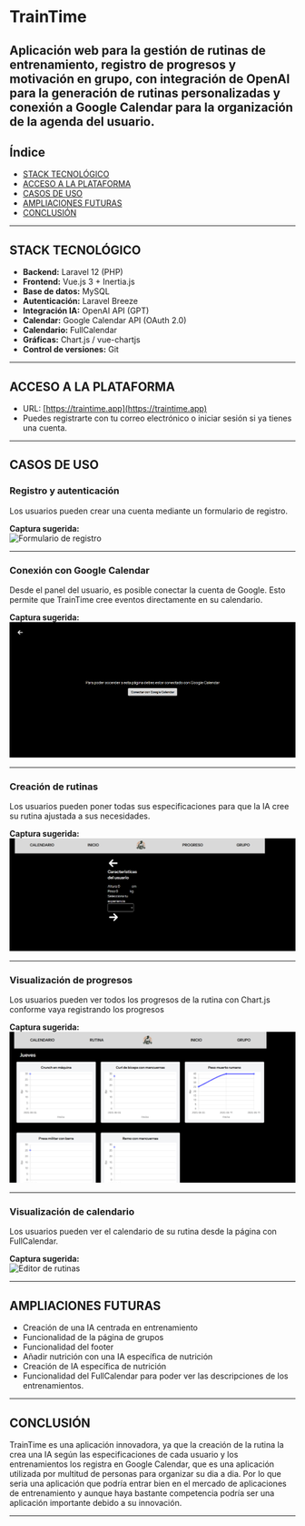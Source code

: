 # TrainTime

Aplicación web para la gestión de rutinas de entrenamiento, registro de progresos y motivación en grupo, con integración de **OpenAI** para la generación de rutinas personalizadas y conexión a **Google Calendar** para la organización de la agenda del usuario.
---

## Índice

- [STACK TECNOLÓGICO](#stack-tecnológico)  
- [ACCESO A LA PLATAFORMA](#acceso-a-la-plataforma)  
- [CASOS DE USO](#casos-de-uso)  
- [AMPLIACIONES FUTURAS](#ampliaciones-futuras)  
- [CONCLUSIÓN](#conclusión)

---

## STACK TECNOLÓGICO

- **Backend:** Laravel 12 (PHP)  
- **Frontend:** Vue.js 3 + Inertia.js  
- **Base de datos:** MySQL  
- **Autenticación:** Laravel Breeze  
- **Integración IA:** OpenAI API (GPT)  
- **Calendar:** Google Calendar API (OAuth 2.0)  
- **Calendario:** FullCalendar  
- **Gráficas:** Chart.js / vue-chartjs  
- **Control de versiones:** Git  

---

## ACCESO A LA PLATAFORMA

- URL: [https://traintime.app](https://traintime.app) 
- Puedes registrarte con tu correo electrónico o iniciar sesión si ya tienes una cuenta.

---

## CASOS DE USO

### Registro y autenticación

Los usuarios pueden crear una cuenta mediante un formulario de registro.

**Captura sugerida:**  
![Formulario de registro](./rimagenesReadme/register.png)

---

### Conexión con Google Calendar

Desde el panel del usuario, es posible conectar la cuenta de Google. Esto permite que TrainTime cree eventos directamente en su calendario.

**Captura sugerida:**  
![Conexión con Google](./imagenesReadme/google_calendar.png)

---

### Creación de rutinas

Los usuarios pueden poner todas sus especificaciones para que la IA cree su rutina ajustada a sus necesidades.

**Captura sugerida:**  
![Editor de rutinas](./imagenesReadme/creacion_rutina.png)


---

### Visualización de progresos

Los usuarios pueden ver todos los progresos de la rutina con Chart.js conforme vaya registrando los progresos

**Captura sugerida:**  
![Editor de rutinas](./imagenesReadme/progresos.png)


---

### Visualización de calendario

Los usuarios pueden ver el calendario de su rutina desde la página con FullCalendar.

**Captura sugerida:**  
![Editor de rutinas](./rimagenesReadme/calendario.png)


---



## AMPLIACIONES FUTURAS

- Creación de una IA centrada en entrenamiento  
- Funcionalidad de la página de grupos
- Funcionalidad del footer
- Añadir nutrición con una IA específica de nutrición 
- Creación de IA específica de nutrición 
- Funcionalidad del FullCalendar para poder ver las descripciones de los entrenamientos.  
---

## CONCLUSIÓN

TrainTime es una aplicación innovadora, ya que la creación de la rutina la crea una IA según las especificaciones de cada usuario y los entrenamientos los registra en Google Calendar, que es una aplicación utilizada por multitud de personas para organizar su dia a dia.  Por lo que seria una aplicación que podría entrar bien en el mercado de aplicaciones de entrenamiento y aunque haya bastante competencia podría ser una aplicación importante debido a su innovación.

---



